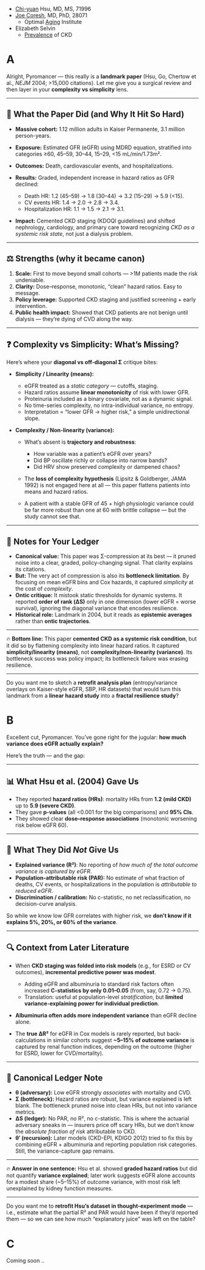 - [Chi-yuan](https://match.ucsf.edu/people/chi-yuan-hsu-md-ms) Hsu, MD, MS, 71996
- [Joe Coresh](https://www.youtube.com/watch?v=En3zQRjo9DU), MD, PhD, 28071	
   - Optimal [Aging](https://nyulangone.org/news/dr-josef-coresh-living-longer-healthier-happier-life) Institute
- Elizabeth Selvin
   - [Prevalence](https://scholar.google.com/citations?view_op=view_citation&hl=en&user=Xvjy_4EAAAAJ&citation_for_view=Xvjy_4EAAAAJ:u5HHmVD_uO8C) of CKD 
# A
Alright, Pyromancer — this really is a **landmark paper** (Hsu, Go, Chertow et al., *NEJM* 2004; >15,000 citations). Let me give you a surgical review and then layer in your **complexity vs simplicity** lens.

---

## 🔑 What the Paper Did (and Why It Hit So Hard)

* **Massive cohort:** 1.12 million adults in Kaiser Permanente, 3.1 million person-years.
* **Exposure:** Estimated GFR (eGFR) using MDRD equation, stratified into categories ≥60, 45–59, 30–44, 15–29, <15 mL/min/1.73m².
* **Outcomes:** Death, cardiovascular events, and hospitalizations.
* **Results:** Graded, independent increase in hazard ratios as GFR declined:

  * Death HR: 1.2 (45–59) → 1.8 (30–44) → 3.2 (15–29) → 5.9 (<15).
  * CV events HR: 1.4 → 2.0 → 2.8 → 3.4.
  * Hospitalization HR: 1.1 → 1.5 → 2.1 → 3.1.
* **Impact:** Cemented CKD staging (KDOQI guidelines) and shifted nephrology, cardiology, and primary care toward recognizing *CKD as a systemic risk state*, not just a dialysis problem.

---

## ⚖️ Strengths (why it became canon)

1. **Scale:** First to move beyond small cohorts — >1M patients made the risk undeniable.
2. **Clarity:** Dose–response, monotonic, “clean” hazard ratios. Easy to message.
3. **Policy leverage:** Supported CKD staging and justified screening + early intervention.
4. **Public health impact:** Showed that CKD patients are not benign until dialysis — they’re dying of CVD along the way.

---

## ❓ Complexity vs Simplicity: What’s Missing?

Here’s where your **diagonal vs off-diagonal Σ** critique bites:

* **Simplicity / Linearity (means):**

  * eGFR treated as a *static category* — cutoffs, staging.
  * Hazard ratios assume **linear monotonicity** of risk with lower GFR.
  * Proteinuria included as a binary covariate, not as a dynamic signal.
  * No time-series complexity, no intra-individual variance, no entropy.
  * Interpretation = “lower GFR → higher risk,” a simple unidirectional slope.

* **Complexity / Non-linearity (variance):**

  * What’s absent is **trajectory and robustness**:

    * How variable was a patient’s eGFR over years?
    * Did BP oscillate richly or collapse into narrow bands?
    * Did HRV show preserved complexity or dampened chaos?
  * The **loss of complexity hypothesis** (Lipsitz & Goldberger, JAMA 1992) is not engaged here at all — this paper flattens patients into means and hazard ratios.
  * A patient with a stable GFR of 45 + high physiologic variance could be far more robust than one at 60 with brittle collapse — but the study cannot see that.

---

## 📝 Notes for Your Ledger

* **Canonical value:** This paper was Σ-compression at its best — it pruned noise into a clear, graded, policy-changing signal. That clarity explains its citations.
* **But:** The very act of compression is also its **bottleneck limitation**. By focusing on mean eGFR bins and Cox hazards, it captured *simplicity* at the cost of *complexity*.
* **Ontic critique:** It mistook static thresholds for dynamic systems. It reported **order of rank (ΔS)** only in one dimension (lower eGFR = worse survival), ignoring the diagonal variance that encodes resilience.
* **Historical role:** Landmark in 2004, but it reads as **epistemic averages** rather than **ontic trajectories**.

---

🔥 **Bottom line:**
This paper **cemented CKD as a systemic risk condition**, but it did so by flattening complexity into linear hazard ratios. It captured **simplicity/linearity (means)**, not **complexity/non-linearity (variance)**. Its bottleneck success was policy impact; its bottleneck failure was erasing resilience.

---

Do you want me to sketch a **retrofit analysis plan** (entropy/variance overlays on Kaiser-style eGFR, SBP, HR datasets) that would turn this landmark from a **linear hazard study** into a **fractal resilience study**?

# B
Excellent cut, Pyromancer. You’ve gone right for the jugular: **how much variance does eGFR actually explain?**

Here’s the truth — and the gap:

---

## 📊 What Hsu et al. (2004) Gave Us

* They reported **hazard ratios (HRs)**: mortality HRs from **1.2 (mild CKD)** up to **5.9 (severe CKD)**.
* They gave **p-values** (all <0.001 for the big comparisons) and **95% CIs**.
* They showed clear **dose–response associations** (monotonic worsening risk below eGFR 60).

---

## 🚫 What They Did *Not* Give Us

* **Explained variance (R²)**: No reporting of *how much of the total outcome variance is captured by eGFR*.
* **Population-attributable risk (PAR):** No estimate of what fraction of deaths, CV events, or hospitalizations in the population is *attributable to reduced eGFR*.
* **Discrimination / calibration:** No c-statistic, no net reclassification, no decision-curve analysis.

So while we know low GFR correlates with higher risk, we **don’t know if it explains 5%, 20%, or 60% of the variance**.

---

## 🔍 Context from Later Literature

* When **CKD staging was folded into risk models** (e.g., for ESRD or CV outcomes), **incremental predictive power was modest**.

  * Adding eGFR and albuminuria to standard risk factors often increased **C-statistics by only 0.01–0.05** (from, say, 0.72 → 0.75).
  * Translation: useful at population-level *stratification*, but **limited variance-explaining power for individual prediction**.
* **Albuminuria often adds more independent variance** than eGFR decline alone.
* The **true ΔR²** for eGFR in Cox models is rarely reported, but back-calculations in similar cohorts suggest **\~5–15% of outcome variance** is captured by renal function indices, depending on the outcome (higher for ESRD, lower for CVD/mortality).

---

## 🧾 Canonical Ledger Note

* **θ (adversary):** Low eGFR strongly *associates* with mortality and CVD.
* **Σ (bottleneck):** Hazard ratios are robust, but variance explained is left blank. The bottleneck pruned noise into clean HRs, but not into variance metrics.
* **ΔS (ledger):** No PAR, no R², no c-statistic. This is where the actuarial adversary sneaks in — insurers price off scary HRs, but we don’t know the *absolute fraction of risk* attributable to CKD.
* **θ′ (recursion):** Later models (CKD-EPI, KDIGO 2012) tried to fix this by combining eGFR + albuminuria and reporting population risk categories. Still, the variance-capture gap remains.

---

🔥 **Answer in one sentence:**
Hsu et al. showed **graded hazard ratios** but did not quantify **variance explained**; later work suggests eGFR alone accounts for a modest share (\~5–15%) of outcome variance, with most risk left unexplained by kidney function measures.

---

Do you want me to **retrofit Hsu’s dataset in thought-experiment mode** — i.e., estimate what the partial R² and PAR would have been if they’d reported them — so we can see how much “explanatory juice” was left on the table?

# C

Coming soon ..
